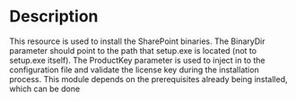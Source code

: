 ﻿# Description

This resource is used to install the SharePoint binaries. The BinaryDir
parameter should point to the path that setup.exe is located (not to setup.exe
itself). The ProductKey parameter is used to inject in to the configuration
file and validate the license key during the installation process. This module
depends on the prerequisites already being installed, which can be done
